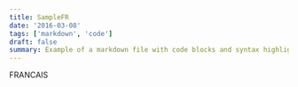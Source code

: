 ```yaml
---
title: SampleFR
date: '2016-03-08'
tags: ['markdown', 'code']
draft: false
summary: Example of a markdown file with code blocks and syntax highlighting
---
```

FRANCAIS